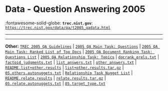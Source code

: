 # Data - Question Answering 2005 

:fontawesome-solid-globe: **`trec.nist.gov`**: [`https://trec.nist.gov/data/qa/t2005_qadata.html`](https://trec.nist.gov/data/qa/t2005_qadata.html)

---



---

**Other:** [`TREC 2005 QA Guidelines`](https://trec.nist.gov/data/qa/2005_qadata/qa.05.guidelines.html) | [`2005 QA Main Task: Questions`](https://trec.nist.gov/data/qa/2005_qadata/QA2005_testset.xml) | [`2005 QA Main Task: Ranked List of Top Docs`](https://trec.nist.gov/data/qa/2005_qadata/05.ranked_list) | [`2005 QA Document Ranking Task: Questions List`](https://trec.nist.gov/data/qa/2005_qadata/05.docrank.qid) | [`2005 QA Relationship Task: Topics`](https://trec.nist.gov/data/qa/2005_qadata/05.relationship_topics) | [`docrank_qrels.txt`](https://trec.nist.gov/data/qa/2005_qadata/05.qrels.docrank.txt) | [`factoid_judgments.txt`](https://trec.nist.gov/data/qa/2005_qadata/05.factoid.qrels.txt) | [`list_answers.txt`](https://trec.nist.gov/data/qa/2005_qadata/05.lists.clean.txt) | [`other_answers.txt`](https://trec.nist.gov/data/qa/2005_qadata/05.nuggets.other.answers.txt) | [`README.list+other.results`](https://trec.nist.gov/data/qa/2005_qadata/README.list+other.results) | [`list+other.results.tar.gz`](https://trec.nist.gov/data/qa/2005_qadata/list+other.results.tar.gz) | [`05.others.autonuggets.txt`](https://trec.nist.gov/data/qa/2005_qadata/05.others.autonuggets.txt) | [`Relationship Task Nugget List`](https://trec.nist.gov/data/qa/2005_qadata/05.nuggets.list.txt) | [`README.relate.results`](https://trec.nist.gov/data/qa/2005_qadata/README.relate.results) | [`relate.results.tar.gz`](https://trec.nist.gov/data/qa/2005_qadata/relate.results.tar.gz) | [`05.relate.autonuggets.txt`](https://trec.nist.gov/data/qa/2005_qadata/05.relate.autonuggets.txt) | [`05.target_type.txt`](https://trec.nist.gov/data/qa/2005_qadata/05.target_type.txt)
